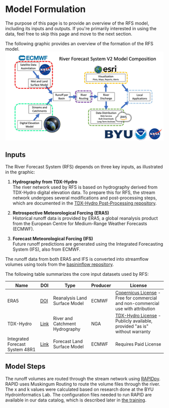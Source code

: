 # Model Formulation
The purpose of this page is to provide an overview of the RFS model, including its inputs and outputs. If you're primarily interested in using the data, feel free to skip this page and move to the next section.

The following graphic provides an overview of the formation of the RFS model.
![Diagram of RFS model formulation](../../static/images/rfs-v2-formulation.jpg)

## Inputs

The River Forecast System (RFS) depends on three key inputs, as illustrated in the graphic:

1. **Hydrography from TDX-Hydro**  
   The river network used by RFS is based on hydrography derived from TDX-Hydro digital elevation data. To prepare this for RFS, the stream network undergoes several modifications and post-processing steps, which are documented in the [TDX-Hydro Post-Processing repository](https://github.com/geoglows/tdxhydro-postprocessing).

2. **Retrospective Meteorological Forcing (ERA5)**  
   Historical runoff data is provided by ERA5, a global reanalysis product from the European Centre for Medium-Range Weather Forecasts (ECMWF).

3. **Forecast Meteorological Forcing (IFS)**  
   Future runoff predictions are generated using the Integrated Forecasting System (IFS), also from ECMWF.

The runoff data from both ERA5 and IFS is converted into streamflow volumes using tools from the [basininflow repository](https://github.com/geoglows/basininflow).

The following table summarizes the core input datasets used by RFS:


| Name                              | DOI                                                                 | Type                              | Producer | License                                                                                                                                                                      |
|-----------------------------------|----------------------------------------------------------------------|-----------------------------------|----------|------------------------------------------------------------------------------------------------------------------------------------------------------------------------------|
| ERA5                              | [DOI](https://doi.org/10.24381/cds.adbb2d47)                         | Reanalysis Land Surface Model     | ECMWF    | [Copernicus License](https://cds.climate.copernicus.eu/api/v2/terms/static/licence-to-use-copernicus-products.pdf) - Free for commercial and non-commercial use with attribution |
| TDX-Hydro                         | [Link](https://earth-info.nga.mil/)                                 | River and Catchment Hydrography   | NGA      | [TDX-Hydro License](https://earth-info.nga.mil/php/download.php?file=tdx-hydro-license) - Publicly available, provided "as is" without warranty                                |
| Integrated Forecast System 48R1   | [Link](https://confluence.ecmwf.int/display/FCST/Implementation+of+IFS+Cycle+48r1) | Forecast Land Surface Model       | ECMWF    | Requires Paid License                                                                                  

## Model Steps

The runoff volumes are routed through the stream network using [RAPIDpy](https://github.com/geoglows/RAPIDpy). RAPID uses Muskingum Routing to route the volume files through the river. The x and k values were calculated based on research done at the BYU Hydroinformatics Lab. The configuration files needed to run RAPID are available in our data catalog, which is described later in [the training](../datasets/catalog.md).